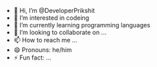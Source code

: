 - 👋 Hi, I’m @DeveloperPrikshit
- 👀 I’m interested in codeing
- 🌱 I’m currently learning programming languages 
- 💞️ I’m looking to collaborate on ...
- 📫 How to reach me ...
- 😄 Pronouns: he/him
- ⚡ Fun fact: ...

<!---
DeveloperPrikshit/DeveloperPrikshit is a ✨ special ✨ repository because its `README.md` (this file) appears on your GitHub profile.
You can click the Preview link to take a look at your changes.
--->
